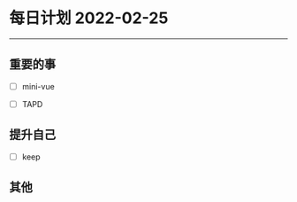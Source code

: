 #  每日计划 2022-02-25
---
## 重要的事
- [ ]  mini-vue
- [ ]  TAPD




## 提升自己
- [ ]  keep
  



## 其他








